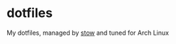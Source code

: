 # dotfiles
My dotfiles, managed by [stow](https://www.gnu.org/software/stow/) and tuned for Arch Linux
